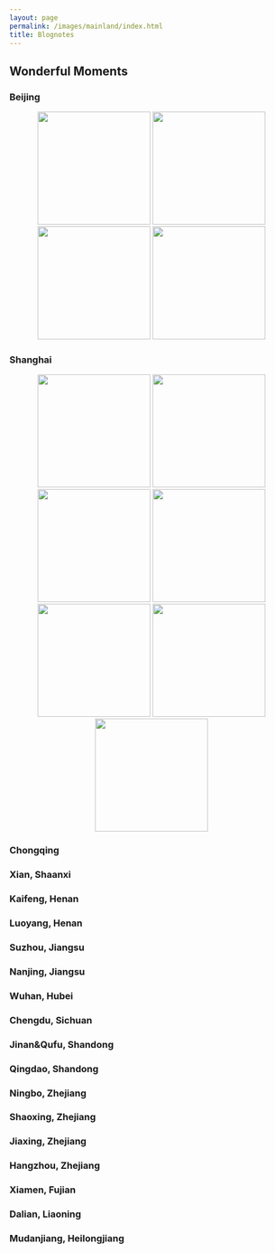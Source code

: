 ```yaml
---
layout: page
permalink: /images/mainland/index.html
title: Blognotes
---
```


## Wonderful Moments

### Beijing

<center>
<img src="https://jiachunli98.github.io/figures/bj1.jpg" width="200">
<img src="https://jiachunli98.github.io/figures/bj2.jpg" width="200">
<img src="https://jiachunli98.github.io/figures/bj5.jpg" width="200">
<img src="https://jiachunli98.github.io/figures/bj7.jpg" width="200">
</center>

### Shanghai

<center>
<img src="https://jiachunli98.github.io/figures/sh1.jpg" width="200">
<img src="https://jiachunli98.github.io/figures/sh2.jpg" width="200">
<img src="https://jiachunli98.github.io/figures/sh3.jpg" width="200">
<img src="https://jiachunli98.github.io/figures/sh4.jpg" width="200">
<img src="https://jiachunli98.github.io/figures/sh5.jpg" width="200">
<img src="https://jiachunli98.github.io/figures/sh8.jpg" width="200">
<img src="https://jiachunli98.github.io/figures/sh9.jpg" width="200">
</center>

### Chongqing
### Xian, Shaanxi
### Kaifeng, Henan
### Luoyang, Henan
### Suzhou, Jiangsu
### Nanjing, Jiangsu
### Wuhan, Hubei
### Chengdu, Sichuan
### Jinan&Qufu, Shandong
### Qingdao, Shandong
### Ningbo, Zhejiang
### Shaoxing, Zhejiang
### Jiaxing, Zhejiang
### Hangzhou, Zhejiang
### Xiamen, Fujian
### Dalian, Liaoning
### Mudanjiang, Heilongjiang

